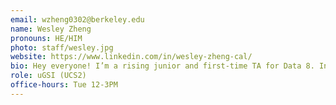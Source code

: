 ```yaml
---
email: wzheng0302@berkeley.edu
name: Wesley Zheng
pronouns: HE/HIM
photo: staff/wesley.jpg
website: https://www.linkedin.com/in/wesley-zheng-cal/
bio: Hey everyone! I’m a rising junior and first-time TA for Data 8. In my free time, I like to drink boba (TP Tea is the best, lol), play CS 2 and Genshin Impact, and watch anime. You might also see me in CS 188!
role: uGSI (UCS2)
office-hours: Tue 12-3PM
---
```

